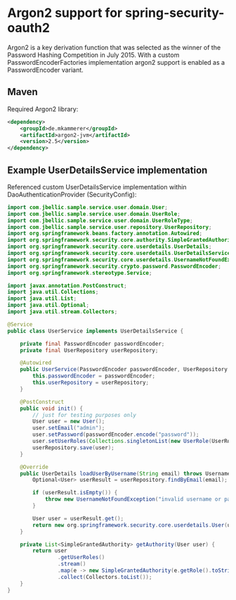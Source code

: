 # Argon2 support for spring-security-oauth2

Argon2 is a key derivation function that was selected as the winner of the Password Hashing Competition in July 2015.
With a custom PasswordEncoderFactories implementation argon2 support is enabled as a PasswordEncoder variant.

## Maven
Required Argon2 library:

```xml
<dependency>
    <groupId>de.mkammerer</groupId>
    <artifactId>argon2-jvm</artifactId>
    <version>2.5</version>
</dependency>
```

## Example UserDetailsService implementation
Referenced custom UserDetailsService implementation within DaoAuthenticationProvider (SecurityConfig):

```java
import com.jbellic.sample.service.user.domain.User;
import com.jbellic.sample.service.user.domain.UserRole;
import com.jbellic.sample.service.user.domain.UserRoleType;
import com.jbellic.sample.service.user.repository.UserRepository;
import org.springframework.beans.factory.annotation.Autowired;
import org.springframework.security.core.authority.SimpleGrantedAuthority;
import org.springframework.security.core.userdetails.UserDetails;
import org.springframework.security.core.userdetails.UserDetailsService;
import org.springframework.security.core.userdetails.UsernameNotFoundException;
import org.springframework.security.crypto.password.PasswordEncoder;
import org.springframework.stereotype.Service;

import javax.annotation.PostConstruct;
import java.util.Collections;
import java.util.List;
import java.util.Optional;
import java.util.stream.Collectors;

@Service
public class UserService implements UserDetailsService {

    private final PasswordEncoder passwordEncoder;
    private final UserRepository userRepository;

    @Autowired
    public UserService(PasswordEncoder passwordEncoder, UserRepository userRepository) {
        this.passwordEncoder = passwordEncoder;
        this.userRepository = userRepository;
    }

    @PostConstruct
    public void init() {
        // just for testing purposes only
        User user = new User();
        user.setEmail("admin");
        user.setPassword(passwordEncoder.encode("password"));
        user.setUserRoles(Collections.singletonList(new UserRole(UserRoleType.ADMIN)));
        userRepository.save(user);
    }

    @Override
    public UserDetails loadUserByUsername(String email) throws UsernameNotFoundException {
        Optional<User> userResult = userRepository.findByEmail(email);

        if (userResult.isEmpty()) {
            throw new UsernameNotFoundException("invalid username or password");
        }

        User user = userResult.get();
        return new org.springframework.security.core.userdetails.User(user.getEmail(), user.getPassword(), getAuthority(user));
    }

    private List<SimpleGrantedAuthority> getAuthority(User user) {
        return user
                .getUserRoles()
                .stream()
                .map(e -> new SimpleGrantedAuthority(e.getRole().toString()))
                .collect(Collectors.toList());
    }
}
```
